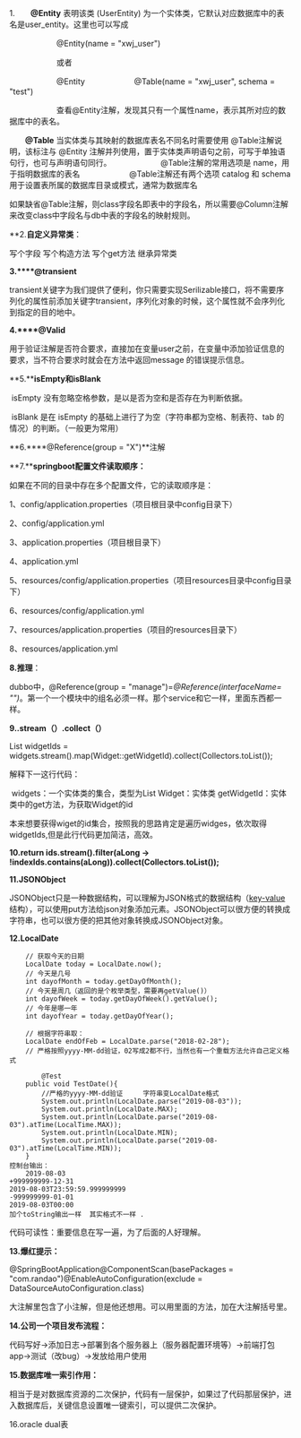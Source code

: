 1.　　**@Entity** 表明该类 (UserEntity) 为一个实体类，它默认对应数据库中的表名是user_entity。这里也可以写成

　　　　　　@Entity(name = "xwj_user")

　　　　　　或者

　　　　　　@Entity
　　　　　　@Table(name = "xwj_user", schema = "test")

　　　　　　查看@Entity注解，发现其只有一个属性name，表示其所对应的数据库中的表名。

　　**@Table** 当实体类与其映射的数据库表名不同名时需要使用 @Table注解说明，该标注与 @Entity 注解并列使用，置于实体类声明语句之前，可写于单独语　　　　　　　　　　句行，也可与声明语句同行。
　　　　　　@Table注解的常用选项是 name，用于指明数据库的表名
　　　　　　@Table注解还有两个选项 catalog 和 schema 用于设置表所属的数据库目录或模式，通常为数据库名

如果缺省@Table注解，则class字段名即表中的字段名，所以需要@Column注解来改变class中字段名与db中表的字段名的映射规则。

**2.**自定义异常类**：

写个字段  写个构造方法  写个get方法  继承异常类

**3.****@transient**

transient关键字为我们提供了便利，你只需要实现Serilizable接口，将不需要序列化的属性前添加关键字transient，序列化对象的时候，这个属性就不会序列化到指定的目的地中。

**4.****@Valid**

用于验证注解是否符合要求，直接加在变量user之前，在变量中添加验证信息的要求，当不符合要求时就会在方法中返回message 的错误提示信息。

**5.****isEmpty和isBlank**

​	isEmpty 没有忽略空格参数，是以是否为空和是否存在为判断依据。

​    	isBlank 是在 isEmpty 的基础上进行了为空（字符串都为空格、制表符、tab 的情况）的判断。（一般更为常用）

**6.****@Reference(group = "X")**注解

**7.****springboot配置文件读取顺序：**

如果在不同的目录中存在多个配置文件，它的读取顺序是：

1、config/application.properties（项目根目录中config目录下）

2、config/application.yml

3、application.properties（项目根目录下）

4、application.yml

5、resources/config/application.properties（项目resources目录中config目录下）

6、resources/config/application.yml

7、resources/application.properties（项目的resources目录下）

8、resources/application.yml

**8.推理**：

dubbo中，@Reference(group = "manage")=*@Reference(interfaceName= "")*。第一个一个模块中的组名必须一样。那个service和它一样，里面东西都一样。

**9..stream（）.collect（）**

List<String> widgetIds = widgets.stream().map(Widget::getWidgetId).collect(Collectors.toList());

解释下一这行代码：

​    widgets：一个实体类的集合，类型为List<Widget>
    Widget：实体类
    getWidgetId：实体类中的get方法，为获取Widget的id

本来想要获得wiget的id集合，按照我的思路肯定是遍历widges，依次取得widgetIds,但是此行代码更加简洁，高效。

**10.return  ids.stream().filter(aLong -> !indexIds.contains(aLong)).collect(Collectors.toList());**

**11.JSONObject**

JSONObject只是一种数据结构，可以理解为JSON格式的数据结构（[key-value](https://www.baidu.com/s?wd=key-value&tn=SE_PcZhidaonwhc_ngpagmjz&rsv_dl=gh_pc_zhidao) 结构），可以使用put方法给json对象添加元素。JSONObject可以很方便的转换成字符串，也可以很方便的把其他对象转换成JSONObject对象。

**12.LocalDate**

		// 获取今天的日期
		LocalDate today = LocalDate.now();
		// 今天是几号
		int dayofMonth = today.getDayOfMonth();
		// 今天是周几（返回的是个枚举类型，需要再getValue()）
		int dayofWeek = today.getDayOfWeek().getValue();
		// 今年是哪一年
		int dayofYear = today.getDayOfYear();
		
		// 根据字符串取：
		LocalDate endOfFeb = LocalDate.parse("2018-02-28"); 
		// 严格按照yyyy-MM-dd验证，02写成2都不行，当然也有一个重载方法允许自己定义格式
		
		    @Test
	    public void TestDate(){
	        //严格的yyyy-MM-dd验证     字符串变LocalDate格式
	        System.out.println(LocalDate.parse("2019-08-03"));
	        System.out.println(LocalDate.MAX);
	        System.out.println(LocalDate.parse("2019-08-03").atTime(LocalTime.MAX));
	        System.out.println(LocalDate.MIN);
	        System.out.println(LocalDate.parse("2019-08-03").atTime(LocalTime.MIN));
	    }
	控制台输出：
	    2019-08-03
	+999999999-12-31
	2019-08-03T23:59:59.999999999
	-999999999-01-01
	2019-08-03T00:00
	加个toString输出一样  其实格式不一样 .

代码可读性：重要信息在写一遍，为了后面的人好理解。

**13.爆红提示：**

@SpringBootApplication@ComponentScan(basePackages = "com.randao")@EnableAutoConfiguration(exclude = DataSourceAutoConfiguration.class)

大注解里包含了小注解，但是他还想用。可以用里面的方法，加在大注解括号里。

**14.公司一个项目发布流程：**

代码写好->添加日志->部署到各个服务器上（服务器配置环境等）->前端打包app->测试（改bug）->发放给用户使用

**15.数据库唯一索引作用：**

相当于是对数据库资源的二次保护，代码有一层保护，如果过了代码那层保护，进入数据库后，关键信息设置唯一键索引，可以提供二次保护。

16.oracle dual表
